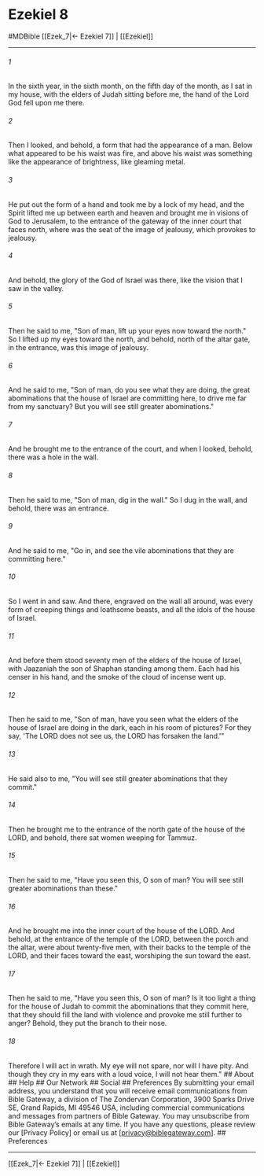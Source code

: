 # Ezekiel 8
#MDBible
[[Ezek_7|← Ezekiel 7]] | [[Ezekiel]]

***






###### 1 


In the sixth year, in the sixth month, on the fifth day of the month, as I sat in my house, with the elders of Judah sitting before me, the hand of the Lord God fell upon me there. 





###### 2 


Then I looked, and behold, a form that had the appearance of a man. Below what appeared to be his waist was fire, and above his waist was something like the appearance of brightness, like gleaming metal. 





###### 3 


He put out the form of a hand and took me by a lock of my head, and the Spirit lifted me up between earth and heaven and brought me in visions of God to Jerusalem, to the entrance of the gateway of the inner court that faces north, where was the seat of the image of jealousy, which provokes to jealousy. 





###### 4 


And behold, the glory of the God of Israel was there, like the vision that I saw in the valley. 





###### 5 


Then he said to me, "Son of man, lift up your eyes now toward the north." So I lifted up my eyes toward the north, and behold, north of the altar gate, in the entrance, was this image of jealousy. 





###### 6 


And he said to me, "Son of man, do you see what they are doing, the great abominations that the house of Israel are committing here, to drive me far from my sanctuary? But you will see still greater abominations." 





###### 7 


And he brought me to the entrance of the court, and when I looked, behold, there was a hole in the wall. 





###### 8 


Then he said to me, "Son of man, dig in the wall." So I dug in the wall, and behold, there was an entrance. 





###### 9 


And he said to me, "Go in, and see the vile abominations that they are committing here." 





###### 10 


So I went in and saw. And there, engraved on the wall all around, was every form of creeping things and loathsome beasts, and all the idols of the house of Israel. 





###### 11 


And before them stood seventy men of the elders of the house of Israel, with Jaazaniah the son of Shaphan standing among them. Each had his censer in his hand, and the smoke of the cloud of incense went up. 





###### 12 


Then he said to me, "Son of man, have you seen what the elders of the house of Israel are doing in the dark, each in his room of pictures? For they say, 'The LORD does not see us, the LORD has forsaken the land.'" 





###### 13 


He said also to me, "You will see still greater abominations that they commit." 





###### 14 


Then he brought me to the entrance of the north gate of the house of the LORD, and behold, there sat women weeping for Tammuz. 





###### 15 


Then he said to me, "Have you seen this, O son of man? You will see still greater abominations than these." 





###### 16 


And he brought me into the inner court of the house of the LORD. And behold, at the entrance of the temple of the LORD, between the porch and the altar, were about twenty-five men, with their backs to the temple of the LORD, and their faces toward the east, worshiping the sun toward the east. 





###### 17 


Then he said to me, "Have you seen this, O son of man? Is it too light a thing for the house of Judah to commit the abominations that they commit here, that they should fill the land with violence and provoke me still further to anger? Behold, they put the branch to their nose. 





###### 18 


Therefore I will act in wrath. My eye will not spare, nor will I have pity. And though they cry in my ears with a loud voice, I will not hear them." ## About ## Help ## Our Network ## Social ## Preferences By submitting your email address, you understand that you will receive email communications from Bible Gateway, a division of The Zondervan Corporation, 3900 Sparks Drive SE, Grand Rapids, MI 49546 USA, including commercial communications and messages from partners of Bible Gateway. You may unsubscribe from Bible Gateway&rsquo;s emails at any time. If you have any questions, please review our [Privacy Policy] or email us at [privacy@biblegateway.com]. ## Preferences

***

[[Ezek_7|← Ezekiel 7]] | [[Ezekiel]]
